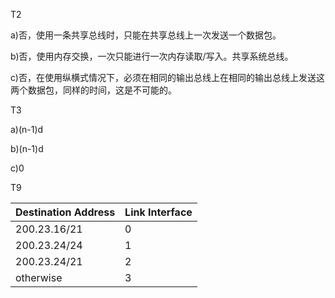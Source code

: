 T2

a)否，使用一条共享总线时，只能在共享总线上一次发送一个数据包。

b)否，使用内存交换，一次只能进行一次内存读取/写入。共享系统总线。

c)否，在使用纵横式情况下，必须在相同的输出总线上在相同的输出总线上发送这两个数据包，同样的时间，这是不可能的。



T3

a)(n-1)d

b)(n-1)d

c)0



T9

| Destination Address | Link Interface |
| ------------------- | -------------- |
| 200.23.16/21        | 0              |
| 200.23.24/24        | 1              |
| 200.23.24/21        | 2              |
| otherwise           | 3              |

